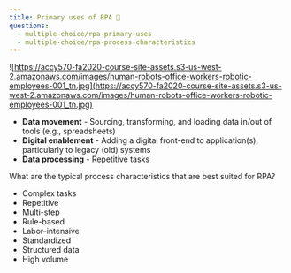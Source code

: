 ```yaml
---
title: Primary uses of RPA 💎
questions:
  - multiple-choice/rpa-primary-uses
  - multiple-choice/rpa-process-characteristics
---
```


![https://accy570-fa2020-course-site-assets.s3-us-west-2.amazonaws.com/images/human-robots-office-workers-robotic-employees-001_tn.jpg](https://accy570-fa2020-course-site-assets.s3-us-west-2.amazonaws.com/images/human-robots-office-workers-robotic-employees-001_tn.jpg)

- **Data movement** - Sourcing, transforming, and loading data in/out of tools (e.g., spreadsheets)
- **Digital enablement** - Adding a digital front-end to application(s), particularly to legacy (old) systems
- **Data processing** - Repetitive tasks

What are the typical process characteristics that are best suited for RPA?

- Complex tasks
- Repetitive
- Multi-step
- Rule-based
- Labor-intensive
- Standardized
- Structured data
- High volume
